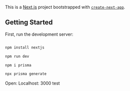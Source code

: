 This is a [Next.js](https://nextjs.org/) project bootstrapped with [`create-next-app`](https://github.com/vercel/next.js/tree/canary/packages/create-next-app).

## Getting Started

First, run the development server:

```bash

npm install nextjs

npm run dev

npm i prisma

npx prisma generate

```

Open: Localhost: 3000
test



